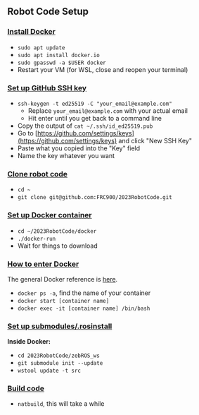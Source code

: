 ## **Robot Code Setup**

### [**Install Docker**](#install-docker)
- `sudo apt update`
- `sudo apt install docker.io`
- `sudo gpasswd -a $USER docker`
- Restart your VM (for WSL, close and reopen your terminal)

### [**Set up GitHub SSH key**](#set-up-github-ssh-key)
- `ssh-keygen -t ed25519 -C "your_email@example.com"`
    - Replace `your_email@example.com` with your actual email
    - Hit enter until you get back to a command line
- Copy the output of `cat ~/.ssh/id_ed25519.pub`
- Go to [https://github.com/settings/keys](https://github.com/settings/keys) and click "New SSH Key"
- Paste what you copied into the "Key" field
- Name the key whatever you want

### [**Clone robot code**](#clone-robot-code)
- `cd ~`
- `git clone git@github.com:FRC900/2023RobotCode.git`

### [**Set up Docker container**](#set-up-docker-container)
- `cd ~/2023RobotCode/docker`
- `./docker-run`
- Wait for things to download

### [**How to enter Docker**](#how-to-enter-docker)
The general Docker reference is [here](/tools/docker.md).
- `docker ps -a`, find the name of your container
- `docker start [container name]`
- `docker exec -it [container name] /bin/bash`

### [**Set up submodules/.rosinstall**](#set-up-submodulesrosinstall)
**Inside Docker:**
- `cd 2023RobotCode/zebROS_ws`
- `git submodule init --update`
- `wstool update -t src`

### [**Build code**](#build-code)
- `natbuild`, this will take a while